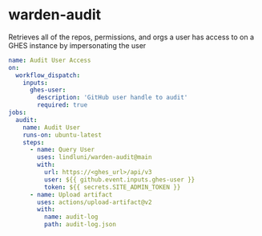 # warden-audit

Retrieves all of the repos, permissions, and orgs a user has access to on a GHES instance by impersonating the user

```yaml
name: Audit User Access
on:
  workflow_dispatch:
    inputs:
      ghes-user:
        description: 'GitHub user handle to audit'
        required: true
jobs:
  audit:
    name: Audit User
    runs-on: ubuntu-latest
    steps:
      - name: Query User
        uses: lindluni/warden-audit@main
        with:
          url: https://<ghes_url>/api/v3
          user: ${{ github.event.inputs.ghes-user }}
          token: ${{ secrets.SITE_ADMIN_TOKEN }}
      - name: Upload artifact
        uses: actions/upload-artifact@v2
        with:
          name: audit-log
          path: audit-log.json
```

